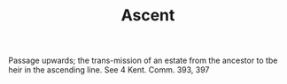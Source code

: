 ---
title: Ascent
letter: A
permalink: "/definitions/ascent.html"
body: Passage upwards; the trans-mission of an estate from the ancestor to tbe heir
  in the ascending line. See 4 Kent. Comm. 393, 397
published_at: '2018-07-07'
layout: post
---